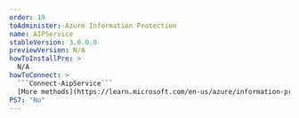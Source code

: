 ```yaml
---
order: 19
toAdminister: Azure Information Protection
name: AIPService
stableVersion: 3.0.0.0
previewVersion: N/A
howToInstallPre: >
  N/A
howToConnect: >
  ```Connect-AipService```
  [More methods](https://learn.microsoft.com/en-us/azure/information-protection/administer-powershell?WT.mc_id=M365-MVP-5004663)
PS7: "No"
---
```

